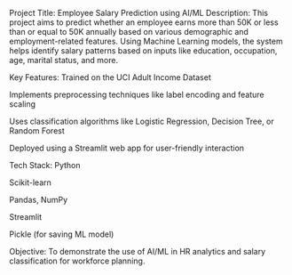 Project Title: Employee Salary Prediction using AI/ML
Description:
This project aims to predict whether an employee earns more than 50K or less than or equal to 50K annually based on various demographic and employment-related features. Using Machine Learning models, the system helps identify salary patterns based on inputs like education, occupation, age, marital status, and more.

Key Features:
Trained on the UCI Adult Income Dataset

Implements preprocessing techniques like label encoding and feature scaling

Uses classification algorithms like Logistic Regression, Decision Tree, or Random Forest

Deployed using a Streamlit web app for user-friendly interaction

Tech Stack:
Python

Scikit-learn

Pandas, NumPy

Streamlit

Pickle (for saving ML model)

Objective:
To demonstrate the use of AI/ML in HR analytics and salary classification for workforce planning.
